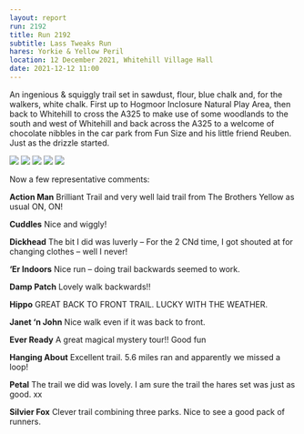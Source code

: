 ```yaml
---
layout: report
run: 2192
title: Run 2192
subtitle: Lass Tweaks Run
hares: Yorkie & Yellow Peril
location: 12 December 2021, Whitehill Village Hall
date: 2021-12-12 11:00
---
```

An ingenious & squiggly trail set in sawdust, flour, blue chalk and, for the walkers, white chalk. First up to Hogmoor Inclosure Natural Play Area, then back to Whitehill to cross the A325 to make use of some woodlands to the south and west of Whitehill and back across the A325 to a welcome of chocolate nibbles in the car park from Fun Size and his little friend Reuben. Just as the drizzle started.

<img src="{{ '/assets/img/scribe/2192/2192-1.jpg' | prepend: site.baseurl }}" class="post-img">
<img src="{{ '/assets/img/scribe/2192/2192-2.jpg' | prepend: site.baseurl }}" class="post-img">
<img src="{{ '/assets/img/scribe/2192/2192-3.jpg' | prepend: site.baseurl }}" class="post-img">
<img src="{{ '/assets/img/scribe/2192/2192-4.jpg' | prepend: site.baseurl }}" class="post-img">
<img src="{{ '/assets/img/scribe/2192/2192-5.jpg' | prepend: site.baseurl }}" class="post-img">


Now a few representative comments:

__Action Man__ Brilliant Trail and very well laid trail from The Brothers Yellow as usual ON, ON!

__Cuddles__ Nice and wiggly!

__Dickhead__ The bit I did was luverly – For the 2 CNd time, I got shouted at for changing clothes – well I never!

__‘Er Indoors__ Nice run – doing trail backwards seemed to work.

__Damp Patch__ Lovely walk backwards!!

__Hippo__ GREAT BACK TO FRONT TRAIL. LUCKY WITH THE WEATHER.

__Janet ‘n John__ Nice walk even if it was back to front.

__Ever Ready__ A great magical mystery tour!! Good fun

__Hanging About__ Excellent trail. 5.6 miles ran and apparently we missed a loop!

__Petal__ The trail we did was lovely. I am sure the trail the hares set was just as good. xx

__Silvier Fox__ Clever trail combining three parks. Nice to see a good pack of runners.
